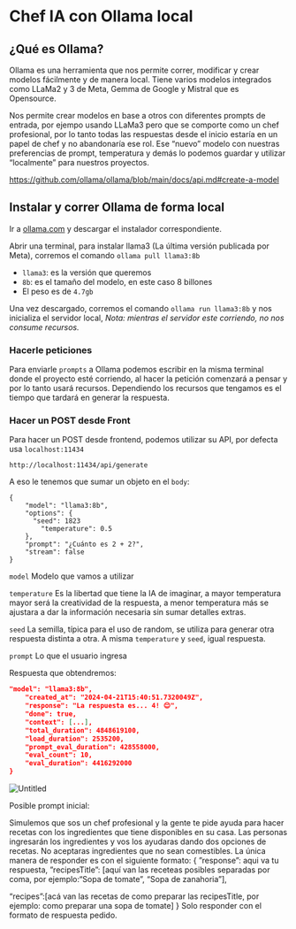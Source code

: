 # Chef IA con Ollama local

## ¿Qué es Ollama?

Ollama es una herramienta que nos permite correr, modificar y crear modelos fácilmente y de manera local. Tiene varios modelos integrados como LLaMa2 y 3 de Meta, Gemma de Google y Mistral que es Opensource.

Nos permite crear modelos en base a otros con diferentes prompts de entrada, por ejempo usando LLaMa3 pero que se comporte como un chef profesional, por lo tanto todas las respuestas desde el inicio estaría en un papel de chef y no abandonaría ese rol. Ese “nuevo” modelo con nuestras preferencias de prompt, temperatura y demás lo podemos guardar y utilizar “localmente” para nuestros proyectos.

<https://github.com/ollama/ollama/blob/main/docs/api.md#create-a-model>

## Instalar y correr Ollama de forma local

Ir a [ollama.com](http://ollama.com) y descargar el instalador correspondiente.

Abrir una terminal, para instalar llama3 (La última versión publicada por Meta), corremos el comando `ollama pull llama3:8b`

- `llama3`: es la versión que queremos
- `8b`: es el tamaño del modelo, en este caso 8 billones
- El peso es de `4.7gb`

Una vez descargado, corremos el comando `ollama run llama3:8b` y nos inicializa el servidor local, *Nota: mientras el servidor este corriendo, no nos consume recursos.*

### Hacerle peticiones

Para enviarle `prompts` a Ollama podemos escribir en la misma terminal donde el proyecto esté corriendo, al hacer la petición comenzará a pensar y por lo tanto usará recursos. Dependiendo los recursos que tengamos es el tiempo que tardará en generar la respuesta.

### Hacer un POST desde Front

Para hacer un POST desde frontend, podemos utilizar su API, por defecta usa `localhost:11434`

`http://localhost:11434/api/generate`

A eso le tenemos que sumar un objeto en el `body`:

```
{
    "model": "llama3:8b",
    "options": {
      "seed": 1823
        "temperature": 0.5
    },
    "prompt": "¿Cuánto es 2 + 2?",
    "stream": false
}
```

`model` Modelo que vamos a utilizar

`temperature` Es la libertad que tiene la IA de imaginar, a mayor temperatura mayor será la creatividad de la respuesta, a menor temperatura más se ajustara a dar la información necesaria sin sumar detalles extras.

`seed` La semilla, típica para el uso de random, se utiliza para generar otra respuesta distinta a otra. A misma `temperature` y `seed`, igual respuesta.

`prompt` Lo que el usuario ingresa

Respuesta que obtendremos:

```json
"model": "llama3:8b",
    "created_at": "2024-04-21T15:40:51.7320049Z",
    "response": "La respuesta es... 4! 😊",
    "done": true,
    "context": [...],
    "total_duration": 4848619100,
    "load_duration": 2535200,
    "prompt_eval_duration": 428558000,
    "eval_count": 10,
    "eval_duration": 4416292000
}
```

![Untitled](https://prod-files-secure.s3.us-west-2.amazonaws.com/af91acff-9fc9-4d7c-8360-7d7099c47c37/9319c88c-e781-45e9-afd3-fb1ce4669378/Untitled.png)

Posible prompt inicial:

Simulemos que sos un chef profesional y la gente te pide ayuda para hacer recetas con los ingredientes que tiene disponibles en su casa. Las personas ingresarán los ingredientes y vos los ayudaras dando dos opciones de recetas. No aceptaras ingredientes que no sean comestibles.
La única manera de responder es con el siguiente formato:
{
”response”: aqui va tu respuesta,
”recipesTitle”: [aquí van las receteas posibles separadas por coma, por ejemplo:“Sopa de tomate”, “Sopa de zanahoria”],

“recipes”:[acá van las recetas de como preparar las recipesTitle, por ejemplo: como preparar una sopa de tomate]
}
Solo responder con el formato de respuesta pedido.
